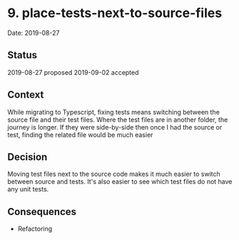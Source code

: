 # 9. place-tests-next-to-source-files

Date: 2019-08-27

## Status

2019-08-27 proposed
2019-09-02 accepted

## Context

While migrating to Typescript, fixing tests means switching between the source file and their test files. Where the test files are in another folder, the journey is longer. If they were side-by-side then once I had the source or test, finding the related file would be much easier

## Decision

Moving test files next to the source code makes it much easier to switch between source and tests. It's also easier to see which test files do not have any unit tests.

## Consequences

- Refactoring
